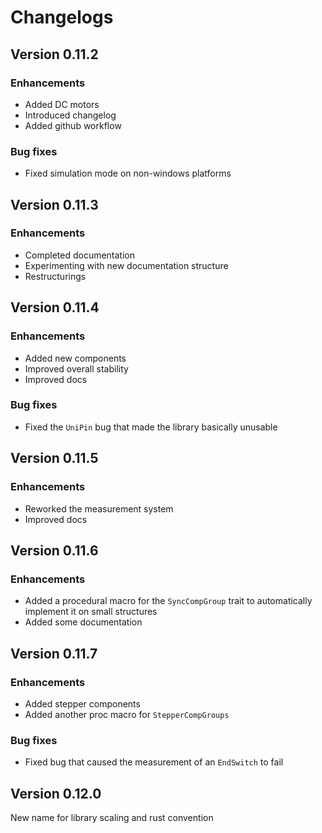 # Changelogs

## Version 0.11.2

### Enhancements

- Added DC motors
- Introduced changelog
- Added github workflow

### Bug fixes

- Fixed simulation mode on non-windows platforms

## Version 0.11.3

### Enhancements

- Completed documentation
- Experimenting with new documentation structure
- Restructurings

## Version 0.11.4

### Enhancements

- Added new components
- Improved overall stability
- Improved docs

### Bug fixes

- Fixed the `UniPin` bug that made the library basically unusable

## Version 0.11.5

### Enhancements

- Reworked the measurement system
- Improved docs

## Version 0.11.6

### Enhancements

- Added a procedural macro for the `SyncCompGroup` trait to automatically implement it on small structures
- Added some documentation 

## Version 0.11.7

### Enhancements

- Added stepper components
- Added another proc macro for `StepperCompGroups`

### Bug fixes

- Fixed bug that caused the measurement of an `EndSwitch` to fail

## Version 0.12.0

New name for library scaling and rust convention